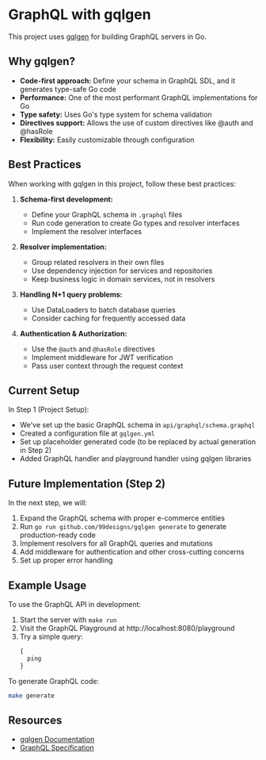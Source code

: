 # GraphQL with gqlgen

This project uses [gqlgen](https://github.com/99designs/gqlgen) for building GraphQL servers in Go.

## Why gqlgen?

- **Code-first approach:** Define your schema in GraphQL SDL, and it generates type-safe Go code
- **Performance:** One of the most performant GraphQL implementations for Go
- **Type safety:** Uses Go's type system for schema validation
- **Directives support:** Allows the use of custom directives like @auth and @hasRole
- **Flexibility:** Easily customizable through configuration

## Best Practices

When working with gqlgen in this project, follow these best practices:

1. **Schema-first development:**
   - Define your GraphQL schema in `.graphql` files
   - Run code generation to create Go types and resolver interfaces
   - Implement the resolver interfaces

2. **Resolver implementation:**
   - Group related resolvers in their own files
   - Use dependency injection for services and repositories 
   - Keep business logic in domain services, not in resolvers

3. **Handling N+1 query problems:**
   - Use DataLoaders to batch database queries
   - Consider caching for frequently accessed data

4. **Authentication & Authorization:**
   - Use the `@auth` and `@hasRole` directives
   - Implement middleware for JWT verification
   - Pass user context through the request context

## Current Setup

In Step 1 (Project Setup):
- We've set up the basic GraphQL schema in `api/graphql/schema.graphql`
- Created a configuration file at `gqlgen.yml`
- Set up placeholder generated code (to be replaced by actual generation in Step 2)
- Added GraphQL handler and playground handler using gqlgen libraries

## Future Implementation (Step 2)

In the next step, we will:
1. Expand the GraphQL schema with proper e-commerce entities
2. Run `go run github.com/99designs/gqlgen generate` to generate production-ready code
3. Implement resolvers for all GraphQL queries and mutations
4. Add middleware for authentication and other cross-cutting concerns
5. Set up proper error handling

## Example Usage

To use the GraphQL API in development:
1. Start the server with `make run`
2. Visit the GraphQL Playground at http://localhost:8080/playground
3. Try a simple query:
   ```graphql
   {
     ping
   }
   ```
   
To generate GraphQL code:
```bash
make generate
```

## Resources

- [gqlgen Documentation](https://gqlgen.com/)
- [GraphQL Specification](https://spec.graphql.org/)
